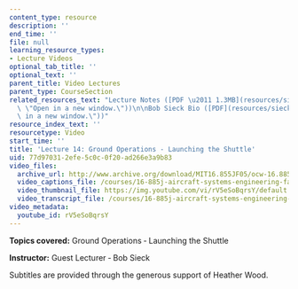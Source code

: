 ```yaml
---
content_type: resource
description: ''
end_time: ''
file: null
learning_resource_types:
- Lecture Videos
optional_tab_title: ''
optional_text: ''
parent_title: Video Lectures
parent_type: CourseSection
related_resources_text: "Lecture Notes ([PDF \u2011 1.3MB](resources/sieck_launch_ops\
  \ \"Open in a new window.\"))\n\nBob Sieck Bio ([PDF](resources/sieck_bio \"Open\
  \ in a new window.\"))"
resource_index_text: ''
resourcetype: Video
start_time: ''
title: 'Lecture 14: Ground Operations - Launching the Shuttle'
uid: 77d97031-2efe-5c0c-0f20-ad266e3a9b83
video_files:
  archive_url: http://www.archive.org/download/MIT16.855JF05/ocw-16.885-27oct2005-220k.mp4
  video_captions_file: /courses/16-885j-aircraft-systems-engineering-fall-2005/d45e112e8e635f8281e383009a80bf11_rV5eSoBqrsY.vtt
  video_thumbnail_file: https://img.youtube.com/vi/rV5eSoBqrsY/default.jpg
  video_transcript_file: /courses/16-885j-aircraft-systems-engineering-fall-2005/c04db3ca23e3e3b6ae2cfe3036fdb6fd_rV5eSoBqrsY.pdf
video_metadata:
  youtube_id: rV5eSoBqrsY
---
```


**Topics covered:** Ground Operations ‑ Launching the Shuttle

**Instructor:** Guest Lecturer ‑ Bob Sieck

Subtitles are provided through the generous support of Heather Wood.